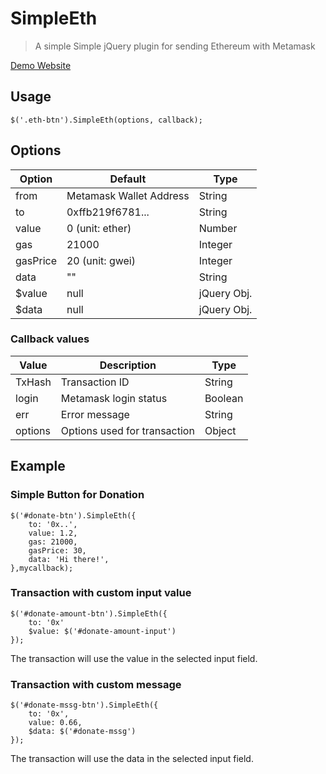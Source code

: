 # SimpleEth
> A simple Simple jQuery plugin for sending Ethereum with Metamask

[Demo Website](https://cryolite.me/SimpleEth)

## Usage
```
$('.eth-btn').SimpleEth(options, callback);
```

## Options
| Option |  Default  | Type| 
|-----  | -------|  -------|  
|from   |  Metamask Wallet Address  | String |
|to     |  0xffb219f6781...    | String
|value  |  0 (unit: ether) | Number |
|gas    |  21000  | Integer|
|gasPrice  |  20 (unit: gwei)| Integer |
|data   |  ""  | String |
|$value   |  null | jQuery Obj.|
|$data   |  null | jQuery Obj.|

### Callback values
| Value |  Description  | Type| 
|-----  | -------|  -------|  
|TxHash   |  Transaction ID  | String |
|login     |  Metamask login status    | Boolean
|err  |  Error message | String |
|options    |  Options used for transaction  | Object|


## Example

### Simple Button for Donation

```
$('#donate-btn').SimpleEth({
    to: '0x..',
    value: 1.2,
    gas: 21000,
    gasPrice: 30,
    data: 'Hi there!',
},mycallback);
```

### Transaction with custom input value

```
$('#donate-amount-btn').SimpleEth({
    to: '0x'
    $value: $('#donate-amount-input')
});
```
The transaction will use the value in the selected input field.

### Transaction with custom message
```
$('#donate-mssg-btn').SimpleEth({
    to: '0x',
    value: 0.66,
    $data: $('#donate-mssg')
});
```
The transaction will use the data in the selected input field.



